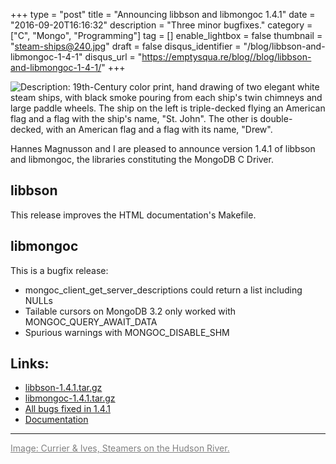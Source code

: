 +++
type = "post"
title = "Announcing libbson and libmongoc 1.4.1"
date = "2016-09-20T16:16:32"
description = "Three minor bugfixes."
category = ["C", "Mongo", "Programming"]
tag = []
enable_lightbox = false
thumbnail = "steam-ships@240.jpg"
draft = false
disqus_identifier = "/blog/libbson-and-libmongoc-1-4-1"
disqus_url = "https://emptysqua.re/blog//blog/libbson-and-libmongoc-1-4-1/"
+++

<p><img alt="Description: 19th-Century color print, hand drawing of two elegant white steam ships, with black smoke pouring from each ship's twin chimneys and large paddle wheels. The ship on the left is triple-decked flying an American flag and a flag with the ship's name, &quot;St. John&quot;. The other is double-decked, with an American flag and a flag with its name, &quot;Drew&quot;." src="steam-ships.jpg" /></p>
<p>Hannes Magnusson and I are pleased to announce version 1.4.1 of libbson and libmongoc, the libraries
constituting the MongoDB C Driver.</p>
<h2 id="libbson">libbson</h2>
<p>This release improves the HTML documentation's Makefile.</p>
<h2 id="libmongoc">libmongoc</h2>
<p>This is a bugfix release:</p>
<ul>
<li>mongoc_client_get_server_descriptions could return a list including NULLs</li>
<li>Tailable cursors on MongoDB 3.2 only worked with MONGOC_QUERY_AWAIT_DATA</li>
<li>Spurious warnings with MONGOC_DISABLE_SHM</li>
</ul>
<h2 id="links">Links:</h2>
<ul>
<li><a href="https://github.com/mongodb/libbson/releases/download/1.4.1/libbson-1.4.1.tar.gz">libbson-1.4.1.tar.gz</a></li>
<li><a href="https://github.com/mongodb/mongo-c-driver/releases/download/1.4.1/mongo-c-driver-1.4.1.tar.gz">libmongoc-1.4.1.tar.gz</a></li>
<li><a href="https://jira.mongodb.org/issues/?jql=project%20%3D%20CDRIVER%20AND%20fixVersion%20%3D%201.4.1%20ORDER%20BY%20due%20ASC%2C%20priority%20DESC%2C%20created%20ASC">All bugs fixed in 1.4.1</a></li>
<li><a href="http://mongoc.org/">Documentation</a></li>
</ul>
<hr />
<p><a style="color: gray" href="http://www.albanyinstitute.org/details/items/the-grandest-palace-drawing-room-steamers-in-the-world-dre.html">Image: Currier &amp; Ives, Steamers on the Hudson River.</a></p>
